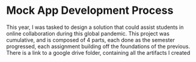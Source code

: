 # Mock App Development Process

<p>This year, I was tasked to design a solution that could assist students in online collaboration during this global pandemic. This project was cumulative, and is composed of 4 parts, each done as the semester progressed, each assignment building off the foundations of the previous. There is a link to a google drive folder, containing all the artifacts I created</p> 

</br>
</br>
</br>
</br>
</br>
</br>
</br>
</br>
</br>
</br>
